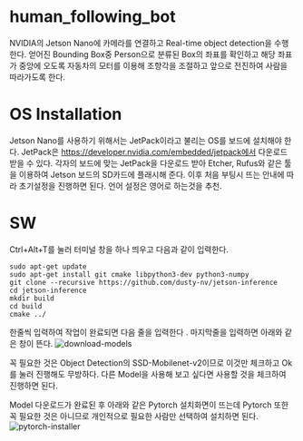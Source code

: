 # human_following_bot

NVIDIA의 Jetson Nano에 카메라를 연결하고 Real-time object detection을 수행한다. 얻어진 Bounding Box중 Person으로 분류된 Box의 좌표를 확인하고 해당 좌표가 중앙에 오도록 자동차의 모터를 이용해 조향각을 조절하고 앞으로 전진하여 사람을 따라가도록 한다.

# OS Installation

Jetson Nano를 사용하기 위해서는 JetPack이라고 불리는 OS를 보드에 설치해야 한다. JetPack은 https://developer.nvidia.com/embedded/jetpack에서 다운로드 받을 수 있다. 각자의 보드에 맞는 JetPack을 다운로드 받아 Etcher, Rufus와 같은 툴을 이용하여 Jetson 보드의 SD카드에 플래시해 준다. 이후 처음 부팅시 뜨는 안내에 따라 초기설정을 진행하면 된다. 언어 설정은 영어로 하는것을 추천.

# SW

Ctrl+Alt+T를 눌러 터미널 창을 하나 띄우고 다음과 같이 입력한다.
```
sudo apt-get update
sudo apt-get install git cmake libpython3-dev python3-numpy
git clone --recursive https://github.com/dusty-nv/jetson-inference
cd jetson-inference
mkdir build
cd build
cmake ../
```

한줄씩 입력하여 작업이 완료되면 다음 줄을 입력한다 . 마지막줄을 입력하면 아래와 같은 창이 뜬다.
![download-models](https://user-images.githubusercontent.com/75787789/138288534-2aec921b-dccf-4c82-9c56-06bbde0013aa.jpg)

꼭 필요한 것은 Object Detection의 SSD-Mobilenet-v2이므로 이것만 체크하고 Ok를 눌러 진행해도 무방하다. 다른 Model을 사용해 보고 싶다면 사용할 것을 체크하여 진행하면 된다.

Model 다운로드가 완료된 후 아래와 같은 Pytorch 설치화면이 뜨는데 Pytorch 또한 꼭 필요한 것은 아니므로 개인적으로 필요한 사람만 선택하여 설치하면 된다.
![pytorch-installer](https://user-images.githubusercontent.com/75787789/138288872-d96a6326-9654-4377-9c03-f444e7063d9a.jpg)

